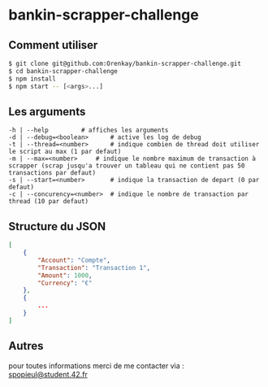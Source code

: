 # bankin-scrapper-challenge


## Comment utiliser

```bash
$ git clone git@github.com:Orenkay/bankin-scrapper-challenge.git
$ cd bankin-scrapper-challenge
$ npm install
$ npm start -- [<args>...]
```

## Les arguments

```
-h | --help			# affiches les arguments
-d | --debug=<boolean>		# active les log de debug
-t | --thread=<number> 		# indique combien de thread doit utiliser le script au max (1 par defaut)
-m | --max=<number>		# indique le nombre maximum de transaction à scrapper (scrap jusqu'a trouver un tableau qui ne contient pas 50 transactions par defaut)
-s | --start=<number>		# indique la transaction de depart (0 par defaut)
-c | --concurency=<number>	# indique le nombre de transaction par thread (10 par defaut)
```

## Structure du JSON

```json
[
	{
		"Account": "Compte",
		"Transaction": "Transaction 1",
		"Amount": 1000,
		"Currency": "€"
	},
	{
		...
	}
]
```

## Autres

pour toutes informations merci de me contacter via : spopieul@student.42.fr
